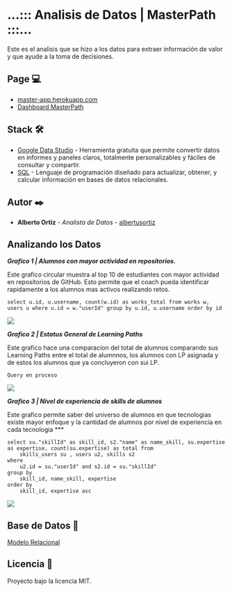 # ...::: Analisis de Datos | MasterPath :::...

Este es el analisis que se hizo a los datos para extraer información de valor y que ayude a la toma de decisiones.

## Page 💻
- [master-app.herokuapp.com](https://masterpath-app.herokuapp.com/)
- [Dashboard MasterPath](https://datastudio.google.com/reporting/442fd58e-7ef9-4aee-951f-8a09fc3d2c24)

## Stack 🛠️
- [Google Data Studio](https://datastudio.google.com/) - Herramienta gratuita que permite convertir datos en informes y paneles claros, totalmente personalizables y fáciles de consultar y compartir.
- [SQL](https://developer.mozilla.org/es/docs/Glossary/SQL) - Lenguaje de programación diseñado para actualizar, obtener, y calcular información en bases de datos relacionales.

## Autor ✒️
- **Alberto Ortiz** - _Analista de Datos_ - [albertusortiz](https://github.com/albertusortiz)

## Analizando los Datos
***Grafico 1 | Alumnos con mayor actividad en repositorios.***

Este grafico circular muestra al top 10 de estudiantes con mayor actividad en repositorios de GitHub. Esto permite que el coach pueda identificar rapidamente a los alumnos mas activos realizando retos.

``` select u.id, u.username, count(w.id) as works_total from works w, users u where u.id = w."userId" group by u.id, u.username order by id ```

![](https://raw.githubusercontent.com/HPM-MASSIMO-MasterPath/Data/main/Alumnos%20mayor%201.%20actividad.png)


***Grafico 2 | Estatus General de Learning Paths***

Este grafico hace una comparacion del total de alumnos comparando sus Learning Paths entre el total de alumnnos, los alumnos con LP asignada y de estos los alumnos que ya concluyeron con sui LP.

``` Query en proceso ```

![](https://raw.githubusercontent.com/HPM-MASSIMO-MasterPath/Data/main/2.%20Estatus%20de%20LP.png)


***Grafico 3 | Nivel de experiencia de skills de alumnos***

Este grafico permite saber del universo de alumnos en que tecnologias existe mayor enfoque y la cantidad de alumnos por nivel de experiencia en cada tecnologia ***

```
select su."skillId" as skill_id, s2."name" as name_skill, su.expertise as expertise, count(su.expertise) as total from 
	skills_users su , users u2, skills s2 
where 
	u2.id = su."userId" and s2.id = su."skillId"
group by 
	skill_id, name_skill, expertise
order by 
	skill_id, expertise asc 
```

![](https://raw.githubusercontent.com/HPM-MASSIMO-MasterPath/Data/main/3.%20Experiencia%20de%20Alumnos.png)

## Base de Datos 💾
[Modelo Relacional](https://github.com/HPM-MASSIMO-MasterPath/Backend/blob/main/BD%20Relacional%20Master%20Path.png)

## Licencia :bookmark_tabs:
Proyecto bajo la licencia MIT.
